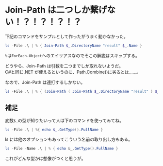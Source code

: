 # Join-Path は二つしか繋げない！？！？！？！？

下記のコマンドをサンプルとして作ったがうまく動かなかった。

```powershell
ls -File .\ | % { Join-Path $_.DirectoryName "result" $_.Name }
```

`%`は`ForEach-Object`へのエイリアスなのでそこの解説はスキップする。

どうやら、Join-Path は引数を二つまでしか取れないようだ。  
C#と同じ.NET が使えるというのに、Path.Combine()に劣るとは……。

なので、Join-Path は連打するしかない。

```powershell
ls -File .\ | % { (Join-Path ( Join-Path $_.DirectoryName "result" ) $_.Name ) }
```

## 補足

変数`$_`の型が知りたいって人は下のコマンドを使ってみてね。

```powershell
ls -File .\ | %{ echo $_.GetType().FullName }
```

ls には他のオプションもあってこういう名前の取り出し方もある。

```powershell
ls -File -Name .\ | % { echo &_.GetType().FullName }
```

これがどんな型かは想像がつくと思うが。
